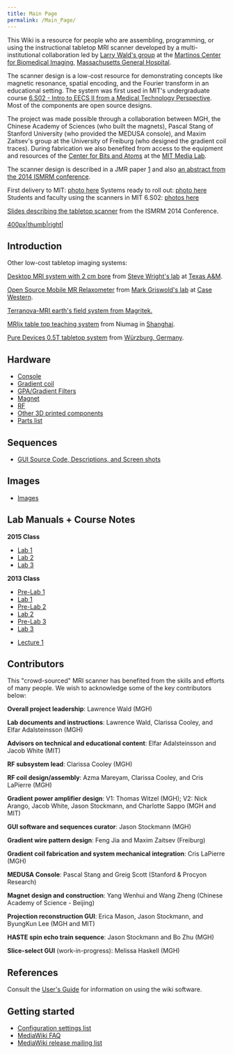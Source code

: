 ```yaml
---
title: Main Page
permalink: /Main_Page/
---
```


This Wiki is a resource for people who are assembling, programming, or
using the instructional tabletop MRI scanner developed by a
multi-institutional collaboration led by [Larry Wald's
group](http://www.nmr.mgh.harvard.edu/martinos/people/showPerson.php?people_id=178)
at the [Martinos Center for Biomedical
Imaging](http://www.nmr.mgh.harvard.edu/martinos/flashHome.php),
[Massachusetts General Hospital](http://www.massgeneral.org/).

The scanner design is a low-cost resource for demonstrating concepts
like magnetic resonance, spatial encoding, and the Fourier transform in
an educational setting. The system was first used in MIT's undergraduate
course [6.S02 - Intro to EECS II from a Medical Technology
Perspective](http://www.eecs.mit.edu/academics-admissions/academic-information/subject-updates-st-2013/6s02).
Most of the components are open source designs.

The project was made possible through a collaboration between MGH, the
Chinese Academy of Sciences (who built the magnets), Pascal Stang of
Stanford University (who provided the MEDUSA console), and Maxim
Zaitsev's group at the University of Freiburg (who designed the gradient
coil traces). During fabrication we also benefited from access to the
equipment and resources of the [Center for Bits and
Atoms](http://cba.mit.edu/) at the [MIT Media
Lab](http://media.mit.edu/).

The scanner design is described in a JMR paper
[1](https://tabletop.martinos.org/images/a/a6/1-s2.0-S1090780719302642-main.pdf)
and also [an abstract from the 2014 ISMRM
conference](http://archive.ismrm.org/2014/4819.html).

First delivery to MIT:
<a href="/Media:First_delivery_of_systems.JPG" class="wikilink"
title="photo here">photo here</a> Systems ready to roll out:
<a href="/Media:Systems_ready_to_roll.jpg" class="wikilink"
title="photo here">photo here</a> Students and faculty using the
scanners in MIT 6.S02:
<a href="/Media:Tabletop_scanners_6S02.png" class="wikilink"
title="photos here">photos here</a>

<a href="/Media:Tabletop_e_poster_ISMRM_2014_V1.pdf" class="wikilink"
title="Slides describing the tabletop scanner">Slides describing the
tabletop scanner</a> from the ISMRM 2014 Conference.

<a href="/File:System_cart.jpg" class="wikilink"
title="400px|thumb|right|">400px|thumb|right|</a>

## Introduction

Other low-cost tabletop imaging systems:

[Desktop MRI system with 2 cm
bore](http://www.ncbi.nlm.nih.gov/pubmed/11755094) from [Steve Wright's
lab](http://www.ece.tamu.edu/~mrsl/wright_ee_dept_bio.html) at [Texas
A&M](http://www.tamu.edu/).

<a href="/Media:Relaxometer_griswold.pdf" class="wikilink"
title="Open Source Mobile MR Relaxometer">Open Source Mobile MR
Relaxometer</a> from [Mark Griswold's
lab](http://ccir.case.edu/People/MarkAlanGriswoldPhD) at [Case
Western](http://www.case.edu/).

[Terranova-MRI earth's field system from
Magritek.](http://www.magritek.com/products-terranova-overview)

[MRIjx table top teaching system](http://www.ebresearch.net/) from
Niumag in [Shanghai](http://en.wikipedia.org/wiki/Shanghai).

[Pure Devices 0.5T tabletop system](http://pure-devices.com/) from
[Würzburg, Germany](http://en.wikipedia.org/wiki/Wurzburg).

## Hardware

- <a href="/Hardware:Console" class="wikilink" title="Console">Console</a>
- <a href="/Hardware:Gradient_coil" class="wikilink"
  title="Gradient coil">Gradient coil</a>
- <a href="/Hardware:GPA" class="wikilink"
  title="GPA/Gradient Filters">GPA/Gradient Filters</a>
- <a href="/Hardware:Magnet" class="wikilink" title="Magnet">Magnet</a>
- <a href="/Hardware:RF" class="wikilink" title="RF">RF</a>
- <a href="/:File:Other_Components.zip" class="wikilink"
  title="Other 3D printed components">Other 3D printed components</a>
- <a href="/:File:Parts_list_tabletop_MRI_scanner.pdf" class="wikilink"
  title="Parts list">Parts list</a>

## Sequences

- <a href="/Hardware:SourceCode" class="wikilink"
  title="GUI Source Code, Descriptions, and Screen shots">GUI Source Code,
  Descriptions, and Screen shots</a>

## Images

- <a href="/Images:Images" class="wikilink" title="Images">Images</a>

## Lab Manuals + Course Notes

**2015 Class**

- <a href="/Media:2015_04_28_6.s03_MRI_Lab3_v9.pdf" class="wikilink"
  title="Lab 1">Lab 1</a>
- <a href="/Media:2015_04_09_MRI_Lab1_6.S03_v6_lab.pdf" class="wikilink"
  title="Lab 2">Lab 2</a>
- <a href="/Media:2015_03_26MRILab2_6.S03v5.pdf" class="wikilink"
  title="Lab 3">Lab 3</a>

**2013 Class**

- <a href="/Media:Prelab1.pdf" class="wikilink" title="Pre-Lab 1">Pre-Lab
  1</a>
- <a href="/Media:Lab1.pdf" class="wikilink" title="Lab 1">Lab 1</a>
- <a href="/Media:Prelab2.pdf" class="wikilink" title="Pre-Lab 2">Pre-Lab
  2</a>
- <a href="/Media:Lab2.pdf" class="wikilink" title="Lab 2">Lab 2</a>
- <a href="/Media:Prelab3.pdf" class="wikilink" title="Pre-Lab 3">Pre-Lab
  3</a>
- <a href="/Media:Lab3.pdf" class="wikilink" title="Lab 3">Lab 3</a>

<!-- -->

- <a href="/Media:Lecture1.pdf" class="wikilink" title="Lecture 1">Lecture
  1</a>

## Contributors

This "crowd-sourced" MRI scanner has benefited from the skills and
efforts of many people. We wish to acknowledge some of the key
contributors below:

**Overall project leadership**: Lawrence Wald (MGH)

**Lab documents and instructions**: Lawrence Wald, Clarissa Cooley, and
Elfar Adalsteinsson (MGH)

**Advisors on technical and educational content**: Elfar Adalsteinsson
and Jacob White (MIT)

**RF subsystem lead**: Clarissa Cooley (MGH)

**RF coil design/assembly**: Azma Mareyam, Clarissa Cooley, and Cris
LaPierre (MGH)

**Gradient power amplifier design**: V1: Thomas Witzel (MGH); V2: Nick
Arango, Jacob White, Jason Stockmann, and Charlotte Sappo (MGH and MIT)

**GUI software and sequences curator**: Jason Stockmann (MGH)

**Gradient wire pattern design**: Feng Jia and Maxim Zaitsev (Freiburg)

**Gradient coil fabrication and system mechanical integration**: Cris
LaPierre (MGH)

**MEDUSA Console**: Pascal Stang and Greig Scott (Stanford & Procyon
Research)

**Magnet design and construction**: Yang Wenhui and Wang Zheng (Chinese
Academy of Science - Beijing)

**Projection reconstruction GUI**: Erica Mason, Jason Stockmann, and
ByungKun Lee (MGH and MIT)

**HASTE spin echo train sequence**: Jason Stockmann and Bo Zhu (MGH)

**Slice-select GUI** (work-in-progress): Melissa Haskell (MGH)

## References

Consult the [User's Guide](http://meta.wikimedia.org/wiki/Help:Contents)
for information on using the wiki software.

## Getting started

- [Configuration settings
  list](http://www.mediawiki.org/wiki/Manual:Configuration_settings)
- [MediaWiki FAQ](http://www.mediawiki.org/wiki/Manual:FAQ)
- [MediaWiki release mailing
  list](https://lists.wikimedia.org/mailman/listinfo/mediawiki-announce)